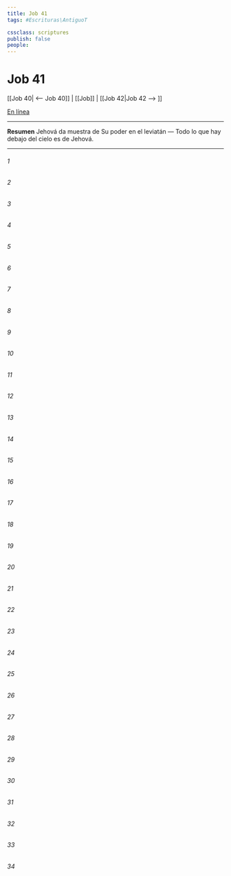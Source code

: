 ```yaml
---
title: Job 41
tags: #Escrituras\AntiguoT

cssclass: scriptures
publish: false
people:
---
```


# Job 41
[[Job 40| <-- Job 40]] | [[Job]] | [[Job 42|Job 42 --> ]]

[En línea](https://churchofjesuschrist.org/study/scriptures/ot/job/41?lang=spa)

---
__Resumen__
Jehová da muestra de Su poder en el leviatán — Todo lo que hay debajo del cielo es de Jehová.

---
###### 1 


###### 2 


###### 3 


###### 4 


###### 5 


###### 6 


###### 7 


###### 8 


###### 9 


###### 10 


###### 11 


###### 12 


###### 13 


###### 14 


###### 15 


###### 16 


###### 17 


###### 18 


###### 19 


###### 20 


###### 21 


###### 22 


###### 23 


###### 24 


###### 25 


###### 26 


###### 27 


###### 28 


###### 29 


###### 30 


###### 31 


###### 32 


###### 33 


###### 34 


